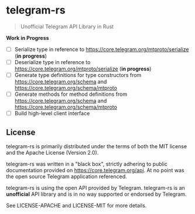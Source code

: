 # telegram-rs
> Unofficial Telegram API Library in Rust

**Work in Progress**

 - [ ] Serialize type in reference to https://core.telegram.org/mtproto/serialize (**in progress**)
 - [ ] Deserialize type in reference to https://core.telegram.org/mtproto/serialize (**in progress**)
 - [ ] Generate type definitions for type constructors from https://core.telegram.org/schema and https://core.telegram.org/schema/mtproto
 - [ ] Generate methods for method definitions from https://core.telegram.org/schema and https://core.telegram.org/schema/mtproto
 - [ ] Build high-level client interface

## License

telegram-rs is primarily distributed under the terms of both the MIT license and the Apache License (Version 2.0). 

telegram-rs was written in a "black box", strictly adhering to public documentation provided on https://core.telegram.org/api. At no point was the 
open source Telegram application referenced.

telegram-rs is using the open API provided by Telegram. telegram-rs is an **unofficial** API library and is in no way supported or endorsed by Telegram.

See LICENSE-APACHE and LICENSE-MIT for more details.

